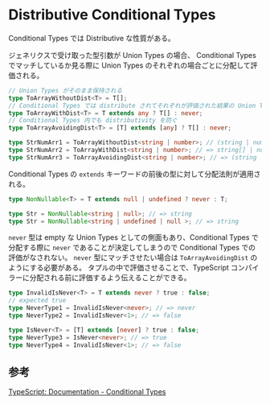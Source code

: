 # Distributive Conditional Types

Conditional Types では Distributive な性質がある。

ジェネリクスで受け取った型引数が Union Types の場合、 Conditional Types でマッチしているか見る際に Union Types のそれぞれの場合ごとに分配して評価される。

```ts
// Union Types がそのまま保持される
type ToArrayWithoutDist<T> = T[];
// Conditional Types では distribute されてそれぞれが評価された結果の Union Types を返す
type ToArrayWithDist<T> = T extends any ? T[] : never;
// Conditional Types 内でも distributivity を防ぐ
type ToArrayAvoidingDist<T> = [T] extends [any] ? T[] : never;

type StrNumArr1 = ToArrayWithoutDist<string | number>; // (string | number)[]
type StrNumArr2 = ToArrayWithDist<string | number>; // => string[] | number[]
type StrNumArr3 = ToArrayAvoidingDist<string | number>; // => (string | number)[]
```

Conditional Types の `extends` キーワードの前後の型に対して分配法則が適用される。

```ts
type NonNullable<T> = T extends null | undefined ? never : T;

type Str = NonNullable<string | null>; // => string
type Str = NonNullable<string | undefined | null >; // => string
```

`never` 型は empty な Union Types としての側面もあり、Conditional Types で分配する際に `never` であることが決定してしまうので Conditional Types での評価がなされない。
 `never` 型にマッチさせたい場合は `ToArrayAvoidingDist` のようにする必要がある。
タプルの中で評価させることで、TypeScript コンパイラーに分配される前に評価するよう伝えることができる。

```ts
type InvalidIsNever<T> = T extends never ? true : false;
// expected true
type NeverType1 = InvalidIsNever<never>; // => never
type NeverType2 = InvalidIsNever<1>; // => false

type IsNever<T> = [T] extends [never] ? true : false;
type NeverType3 = IsNever<never>; // => true
type NeverType4 = InvalidIsNever<1>; // => false
```

## 参考

[TypeScript: Documentation - Conditional Types](https://www.typescriptlang.org/docs/handbook/2/conditional-types.html#distributive-conditional-types)